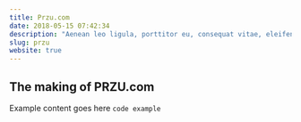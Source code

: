 ```yaml
---
title: Przu.com
date: 2018-05-15 07:42:34
description: "Aenean leo ligula, porttitor eu, consequat vitae, eleifend ac, enim. Aliquam lorem ante, dapibus in, viverra quis, feugiat a, tellus. Phasellus viverra nulla ut metus varius laoreet."
slug: przu
website: true
---
```


## The making of PRZU.com

Example content goes here
`code example`